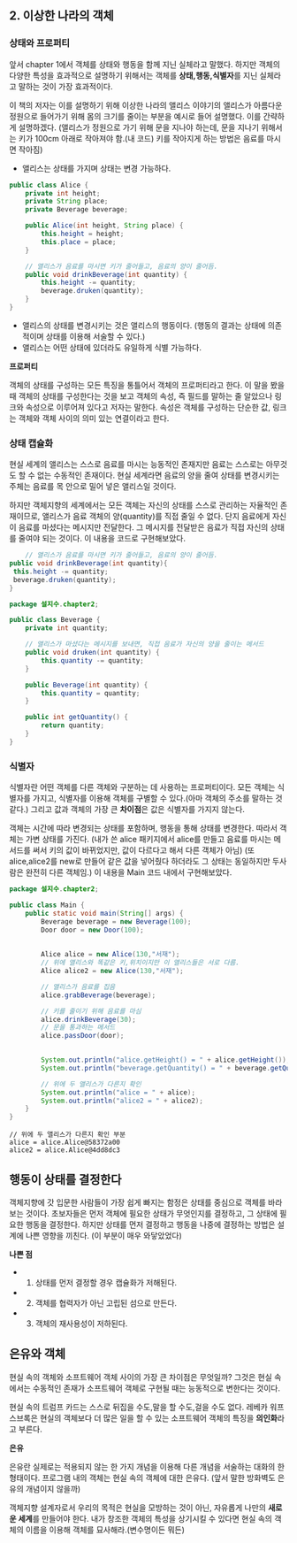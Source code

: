 ## 2. 이상한 나라의 객체

### 상태와 프로퍼티
앞서 chapter 1에서 객체를 상태와 행동을 함께 지닌 실체라고 말했다.
하지만 객체의 다양한 특성을 효과적으로 설명하기 위해서는 객체를 **상태,행동,식별자**를 
지닌 실체라고 말하는 것이 가장 효과적이다.

이 책의 저자는 이를 설명하기 위해 이상한 나라의 앨리스 이야기의 앨리스가 아름다운 정원으로
들어가기 위해 몸의 크기를 줄이는 부분을 예시로 들어 설명했다. 이를 간략하게 설명하겠다.
(앨리스가 정원으로 가기 위해 문을 지나야 하는데, 문을 지나기 위해서는 키가 100cm 아래로 작아져야 함.(내 코드)
 키를 작아지게 하는 방법은 음료를 마시면 작아짐)

- 앨리스는 상태를 가지며 상태는 변경 가능하다.
```java
public class Alice {
    private int height;
    private String place;
    private Beverage beverage;

    public Alice(int height, String place) {
        this.height = height;
        this.place = place;
    }

    // 앨리스가 음료를 마시면 키가 줄어들고, 음료의 양이 줄어듬.
    public void drinkBeverage(int quantity) {
        this.height -= quantity;
        beverage.druken(quantity);
    }
}
```
- 앨리스의 상태를 변경시키는 것은 앨리스의 행동이다. (행동의 결과는 상태에 의존적이며 상태를 이용해 서술할 수 있다.)
- 앨리스는 어떤 상태에 있더라도 유일하게 식별 가능하다.

**프로퍼티**

객체의 상태를 구성하는 모든 특징을 통틀어서 객체의 프로퍼티라고 한다.
이 말을 봤을 때 객체의 상태를 구성한다는 것을 보고 객체의 속성, 즉 필드를 말하는 줄 알았으나
링크와 속성으로 이루어져 있다고 저자는 말한다. 속성은 객체를 구성하는 단순한 값, 링크는
객체와 객체 사이의 의미 있는 연결이라고 한다.

### 상태 캡슐화
현실 세계의 앨리스는 스스로 음료를 마시는 능동적인 존재지만 음료는 스스로는 아무것도 할 수 없는
수동적인 존재이다. 현실 세계라면 음료의 양을 줄여 상태를 변경시키는 주체는 음료를 목 안으로 밀어 넣은 앨리스일 것이다.

하지만 객체지향의 세계에서는 모든 객체는 자신의 상태를 스스로 관리하는 자율적인 존재이므로,
앨리스가 음료 객체의 양(quantity)를 직접 줄일 수 없다. 단지 음료에게 자신이 음료를 마셨다는 메시지만
전달한다. 그 메시지를 전달받은 음료가 직접 자신의 상태를 줄여야 되는 것이다. 이 내용을 코드로 구현해보았다.
```java
    // 앨리스가 음료를 마시면 키가 줄어들고, 음료의 양이 줄어듬.
public void drinkBeverage(int quantity){
 this.height -= quantity;
 beverage.druken(quantity);
}


```
```java
package 설지수.chapter2;

public class Beverage {
    private int quantity;

    // 앨리스가 마셨다는 메시지를 보내면, 직접 음료가 자신의 양을 줄이는 메서드
    public void druken(int quantity) {
        this.quantity -= quantity;
    }

    public Beverage(int quantity) {
        this.quantity = quantity;
    }

    public int getQuantity() {
        return quantity;
    }
}

```

### 식별자
식별자란 어떤 객체를 다른 객체와 구분하는 데 사용하는 프로퍼티이다.
모든 객체는 식별자를 가지고, 식별자를 이용해 객체를 구별할 수 있다.(아마 객체의 주소를 말하는 것 같다.)
그리고 값과 객체의 가장 큰 **차이점**은 값은 식별자를 가지지 않는다.

객체는 시간에 따라 변경되는 상태를 포함하며, 행동을 통해 상태를 변경한다. 따라서 객체는 가변 상태를 가진다.
(내가 쓴 alice 패키지에서 alice를 만들고 음료를 마시는 메서드를 써서 키의 값이 바뀌었지만, 값이 다르다고 해서 다른 객체가 아님)
(또 alice,alice2를 new로 만들어 같은 값을 넣어줬다 하더라도 그 상태는 동일하지만 두사람은 완전히 다른 객체임.)
이 내용을 Main 코드 내에서 구현해보았다.

```java
package 설지수.chapter2;

public class Main {
    public static void main(String[] args) {
        Beverage beverage = new Beverage(100);
        Door door = new Door(100);
        
        
        Alice alice = new Alice(130,"서재");
        // 위에 앨리스와 똑같은 키,위치이지만 이 앨리스들은 서로 다름.
        Alice alice2 = new Alice(130,"서재");

        // 앨리스가 음료를 집음
        alice.grabBeverage(beverage);

        // 키를 줄이기 위해 음료를 마심
        alice.drinkBeverage(30);
        // 문을 통과하는 메서드
        alice.passDoor(door);

        
        System.out.println("alice.getHeight() = " + alice.getHeight());
        System.out.println("beverage.getQuantity() = " + beverage.getQuantity());

        // 위에 두 앨리스가 다른지 확인
        System.out.println("alice = " + alice);
        System.out.println("alice2 = " + alice2);
    }
}
```

```console
// 위에 두 앨리스가 다른지 확인 부분
alice = alice.Alice@58372a00
alice2 = alice.Alice@4dd8dc3
```

## 행동이 상태를 결정한다
객체지향에 갓 입문한 사람들이 가장 쉽게 빠지는 함정은 상태를 중심으로 객체를 바라보는 것이다.
초보자들은 먼저 객체에 필요한 상태가 무엇인지를 결정하고, 그 상태에 필요한 행동을 결정한다.
하지만 상태를 먼저 결정하고 행동을 나중에 결정하는 방법은 설계에 나쁜 영향을 끼친다.
(이 부분이 매우 와닿았었다)

**나쁜 점**
- 1. 상태를 먼저 결정할 경우 캡슐화가 저해된다.
- 2. 객체를 협력자가 아닌 고립된 섬으로 만든다.
- 3. 객체의 재사용성이 저하된다.

## 은유와 객체
현실 속의 객체와 소프트웨어 객체 사이의 가장 큰 차이점은 무엇일까?
그것은 현실 속에서는 수동적인 존재가 소프트웨어 객체로 구현될 때는 능동적으로 변한다는 것이다.

현실 속의 트럼프 카드는 스스로 뒤집을 수도,말을 할 수도,걸을 수도 없다.
레베카 워프스브록은 현실의 객체보다 더 많은 일을 할 수 있는 소프트웨어 객체의 특징을 **의인화**라고 부른다.

**은유**

은유란 실제로는 적용되지 않는 한 가지 개념을 이용해 다른 개념을 서술하는 대화의 한 형태이다.
프로그램 내의 객체는 현실 속의 객체에 대한 은유다. (앞서 말한 방화벽도 은유의 개념이지 않을까)

객체지향 설계자로서 우리의 목적은 현실을 모방하는 것이 아닌, 자유롭게 나만의 **새로운 세계**를 만들어야 한다.
내가 창조한 객체의 특성을 상기시킬 수 있다면 현실 속의 객체의 이름을 이용해 객체를 묘사해라.(변수명이든 뭐든)
